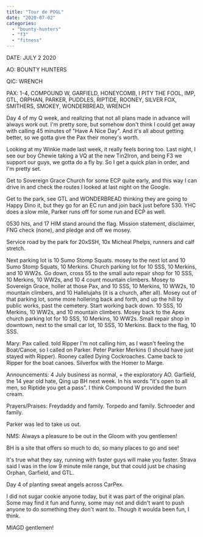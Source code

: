 ```yaml
---
title: "Tour de POGL"
date: "2020-07-02"
categories: 
  - "bounty-hunters"
  - "f3"
  - "fitness"
---
```


DATE: JULY 2 2020

AO: BOUNTY HUNTERS

QIC: WRENCH

PAX: 1-4, COMPOUND W, GARFIELD, HONEYCOMB, I PITY THE FOOL, IMP, GTL, ORPHAN, PARKER, PUDDLES, RIPTIDE, ROONEY, SILVER FOX, SMITHERS, SMOKEY, WONDERBREAD, WRENCH

Day 4 of my Q week, and realizing that not all plans made in advance will always work out. I'm pretty sore, but somehow don't think I could get away with calling 45 minutes of "Have A Nice Day". And it's all about getting better, so we gotta give the Pax their money's worth.

Looking at my Winkie made last week, it really feels boring too. Last night, I see our boy Chewie taking a VQ at the new Tin2Iron, and being F3 we support our guys, we gotta do a fly by. So I get a quick plan in order, and I'm pretty set.

Get to Sovereign Grace Church for some ECP quite early, and this way I can drive in and check the routes I looked at last night on the Google.

Get to the park, see GTL and WONDERBREAD thinking they are going to Happy Dino it, but they go for an EC run and join back just before 530. YHC does a slow mile, Parker runs off for some run and ECP as well.

0530 hits, and 17 HIM stand around the flag. Mission statement, disclaimer, FNG check (none), and pledge and off we mosey.

Service road by the park for 20xSSH, 10x Micheal Phelps, runners and calf stretch.

Next parking lot is 10 Sumo Stomp Squats. mosey to the next lot and 10 Sumo Stomp Squats, 10 Merkins. Church parking lot for 10 SSS, 10 Merkins, and 10 WW2s. Go down, cross 55 to the small auto repair shop for 10 SSS, 10 Merkins, 10 WW2s, and 10 4 count mountain climbers. Mosey to Sovereign Grace, holler at those Pax, and 10 SSS, 10 Merkins, 10 WW2s, 10 mountain climbers, and 10 Hallelujahs (it is a church, after all). Mosey out of that parking lot, some more hollering back and forth, and up the hill by public works, past the cemetery. Start working back down. 10 SSS, 10 Merkins, 10 WW2s, and 10 mountain climbers. Mosey back to the Apex church parking lot for 10 SSS, 10 Merkins, 10 WW2s. Small repair shop in downtown, next to the small car lot, 10 SSS, 10 Merkins. Back to the flag, 10 SSS.

Mary: Pax called. told Ripper I'm not calling him, as I wasn't feeling the Boat/Canoe, so I called on Parker. Peter Parker Merkins (I should have just stayed with Ripper). Rooney called Dying Cockroaches. Came back to Ripper for the boat canoes. Silverfox with the Homer to Marge.

Announcements: 4 July business as normal, + the exploratory AO. Garfield, the 14 year old hate, Qing up BH next week. In his words "it's open to all men, so Riptide you get a pass". I think Compound W provided the burn cream.

Prayers/Praises: Freydaddy and family. Torpedo and family. Schroeder and family.

Parker was led to take us out.

NMS: Always a pleasure to be out in the Gloom with you gentlemen!

BH is a site that offers so much to do, so many places to go and see!

It's true what they say, running with faster guys will make you faster. Strava said I was in the low 9 minute mile range, but that could just be chasing Orphan, Garfield, and GTL.

Day 4 of planting sweat angels across CarPex.

I did not sugar cookie anyone today, but it was part of the original plan. Some may find it fun and funny, some may not and didn't want to push anyone to do something they don't want to. Though it woulda been fun, I think.

MIAGD gentlemen!
